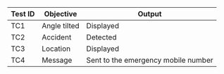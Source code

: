 | Test ID | Objective | Output |
| --- | --- | --- |
| TC1 | Angle tilted | Displayed |
| TC2 | Accident | Detected |
| TC3 | Location | Displayed |
| TC4 | Message | Sent to the emergency mobile number |
